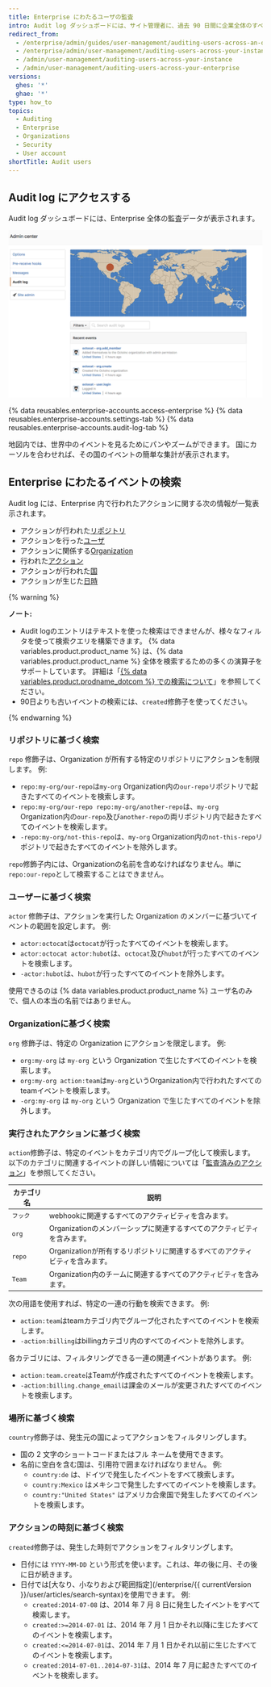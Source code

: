 ```yaml
---
title: Enterprise にわたるユーザの監査
intro: Audit log ダッシュボードには、サイト管理者に、過去 90 日間に企業全体のすべてのユーザと Organization によって実行されたアクションが表示されます。これには、アクションを実行したユーザ、アクションの内容、アクションの実行時期などの詳細が含まれます。
redirect_from:
  - /enterprise/admin/guides/user-management/auditing-users-across-an-organization/
  - /enterprise/admin/user-management/auditing-users-across-your-instance
  - /admin/user-management/auditing-users-across-your-instance
  - /admin/user-management/auditing-users-across-your-enterprise
versions:
  ghes: '*'
  ghae: '*'
type: how_to
topics:
  - Auditing
  - Enterprise
  - Organizations
  - Security
  - User account
shortTitle: Audit users
---
```


## Audit log にアクセスする

Audit log ダッシュボードには、Enterprise 全体の監査データが表示されます。

![インスタンスにわたるAudit logのダッシュボード](/assets/images/enterprise/site-admin-settings/audit-log-dashboard-admin-center.png)

{% data reusables.enterprise-accounts.access-enterprise %}
{% data reusables.enterprise-accounts.settings-tab %}
{% data reusables.enterprise-accounts.audit-log-tab %}

地図内では、世界中のイベントを見るためにパンやズームができます。 国にカーソルを合わせれば、その国のイベントの簡単な集計が表示されます。

## Enterprise にわたるイベントの検索

Audit log には、Enterprise 内で行われたアクションに関する次の情報が一覧表示されます。

* アクションが行われた[リポジトリ](#search-based-on-the-repository)
* アクションを行った[ユーザ](#search-based-on-the-user)
* アクションに関係する[Organization](#search-based-on-the-organization)
* 行われた[アクション](#search-based-on-the-action-performed)
* アクションが行われた[国](#search-based-on-the-location)
* アクションが生じた[日時](#search-based-on-the-time-of-action)

{% warning %}

**ノート:**

- Audit logのエントリはテキストを使った検索はできませんが、様々なフィルタを使って検索クエリを構築できます。 {% data variables.product.product_name %} は、{% data variables.product.product_name %} 全体を検索するための多くの演算子をサポートしています。 詳細は「[{% data variables.product.prodname_dotcom %} での検索について](/github/searching-for-information-on-github/about-searching-on-github)」を参照してください。
- 90日よりも古いイベントの検索には、`created`修飾子を使ってください。

{% endwarning %}

### リポジトリに基づく検索

`repo` 修飾子は、Organization が所有する特定のリポジトリにアクションを制限します。 例:

* `repo:my-org/our-repo`は`my-org` Organization内の`our-repo`リポジトリで起きたすべてのイベントを検索します。
* `repo:my-org/our-repo repo:my-org/another-repo`は、`my-org` Organization内の`our-repo`及び`another-repo`の両リポジトリ内で起きたすべてのイベントを検索します。
* `-repo:my-org/not-this-repo`は、`my-org` Organization内の`not-this-repo`リポジトリで起きたすべてのイベントを除外します。

`repo`修飾子内には、Organizationの名前を含めなければなりません。単に`repo:our-repo`として検索することはできません。

### ユーザーに基づく検索

`actor` 修飾子は、アクションを実行した Organization のメンバーに基づいてイベントの範囲を設定します。 例:

* `actor:octocat`は`octocat`が行ったすべてのイベントを検索します。
* `actor:octocat actor:hubot`は、`octocat`及び`hubot`が行ったすべてのイベントを検索します。
* `-actor:hubot`は、`hubot`が行ったすべてのイベントを除外します。

使用できるのは {% data variables.product.product_name %} ユーザ名のみで、個人の本当の名前ではありません。

### Organizationに基づく検索

`org` 修飾子は、特定の Organization にアクションを限定します。 例:

* `org:my-org` は `my-org` という Organization で生じたすべてのイベントを検索します。
* `org:my-org action:team`は`my-org`というOrganization内で行われたすべてのteamイベントを検索します。
* `-org:my-org` は `my-org` という Organization で生じたすべてのイベントを除外します。

### 実行されたアクションに基づく検索

`action`修飾子は、特定のイベントをカテゴリ内でグループ化して検索します。 以下のカテゴリに関連するイベントの詳しい情報については「[監査済みのアクション](/admin/user-management/audited-actions)」を参照してください。

| カテゴリ名  | 説明                                           |
| ------ | -------------------------------------------- |
| `フック`  | webhookに関連するすべてのアクティビティを含みます。                |
| `org`  | Organizationのメンバーシップに関連するすべてのアクティビティを含みます。   |
| `repo` | Organizationが所有するリポジトリに関連するすべてのアクティビティを含みます。 |
| `Team` | Organization内のチームに関連するすべてのアクティビティを含みます。      |

次の用語を使用すれば、特定の一連の行動を検索できます。 例:

* `action:team`はteamカテゴリ内でグループ化されたすべてのイベントを検索します。
* `-action:billing`はbillingカテゴリ内のすべてのイベントを除外します。

各カテゴリには、フィルタリングできる一連の関連イベントがあります。 例:

* `action:team.create`はTeamが作成されたすべてのイベントを検索します。
* `-action:billing.change_email`は課金のメールが変更されたすべてのイベントを検索します。

### 場所に基づく検索

`country`修飾子は、発生元の国によってアクションをフィルタリングします。
- 国の 2 文字のショートコードまたはフル ネームを使用できます。
- 名前に空白を含む国は、引用符で囲まなければなりません。 例:
  * `country:de` は、ドイツで発生したイベントをすべて検索します。
  * `country:Mexico` はメキシコで発生したすべてのイベントを検索します。
  * `country:"United States"` はアメリカ合衆国で発生したすべてのイベントを検索します。

### アクションの時刻に基づく検索

`created`修飾子は、発生した時刻でアクションをフィルタリングします。
- 日付には `YYYY-MM-DD` という形式を使います。これは、年の後に月、その後に日が続きます。
- 日付では[大なり、小なりおよび範囲指定](/enterprise/{{ currentVersion }}/user/articles/search-syntax)を使用できます。 例:
  * `created:2014-07-08` は、2014 年 7 月 8 日に発生したイベントをすべて検索します。
  * `created:>=2014-07-01` は、2014 年 7 月 1 日かそれ以降に生じたすべてのイベントを検索します。
  * `created:<=2014-07-01`は、2014 年 7 月 1 日かそれ以前に生じたすべてのイベントを検索します。
  * `created:2014-07-01..2014-07-31`は、2014 年 7 月に起きたすべてのイベントを検索します。
